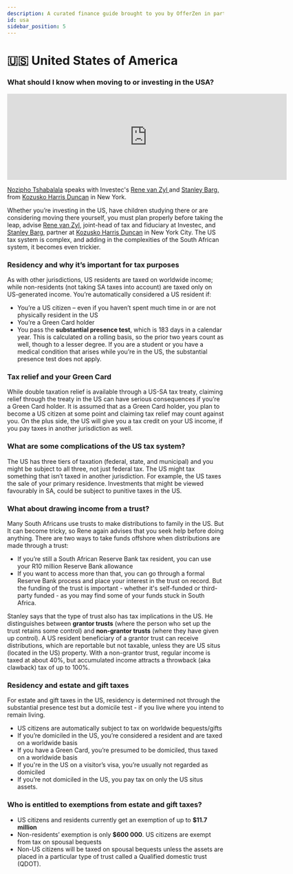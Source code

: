 ```yaml
---
description: A curated finance guide brought to you by OfferZen in partnership with Investec.
id: usa
sidebar_position: 5
---
```


# 🇺🇸 United States of America
### What should I know when moving to or investing in the USA?&#x20;

<iframe
      width="650"
      height="200"
      src="https://open.spotify.com/embed/episode/5kRsetk57W3zoLNSWDFJop"
      frameborder="0"
      allow="accelerometer; autoplay; encrypted-media; gyroscope; picture-in-picture"
      allowfullscreen
></iframe>

[Nozipho Tshabalala](https://www.linkedin.com/in/noziphotshabalala/?originalSubdomain=za) speaks with Investec's [Rene van Zyl ](https://www.linkedin.com/in/renelabuschagne/?originalSubdomain=za)and [Stanley Barg,](https://www.lexology.com/23364/author/Stanley\_A\_Barg/) from [Kozusko Harris Duncan](https://kozlaw.com/) in New York.


Whether you’re investing in the US, have children studying there or are considering moving there yourself, you must plan properly before taking the leap, advise [Rene van Zyl](https://www.linkedin.com/in/renelabuschagne/?originalSubdomain=za), joint-head of tax and fiduciary at Investec, and [Stanley Barg](https://www.lexology.com/23364/author/Stanley\_A\_Barg/), partner at [Kozusko Harris Duncan](https://kozlaw.com/)  in New York City. The US tax system is complex, and adding in the complexities of the South African system, it becomes even trickier.

### Residency and why it’s important for tax purposes&#x20;

As with other jurisdictions, US residents are taxed on worldwide income; while non-residents (not taking SA taxes into account) are taxed only on US-generated income. You’re automatically considered a US resident if:&#x20;

* You’re a US citizen – even if you haven’t spent much time in or are not physically resident in the US&#x20;
* You’re a Green Card holder&#x20;
* You pass the **substantial presence test**, which is 183 days in a calendar year. This is calculated on a rolling basis, so the prior two years count as well, though to a lesser degree. If you are a student or you have a medical condition that arises while you’re in the US, the substantial presence test does not apply.

### Tax relief and your Green Card&#x20;

While double taxation relief is available through a US-SA tax treaty, claiming relief through the treaty in the US can have serious consequences if you’re a Green Card holder. It is assumed that as a Green Card holder, you plan to become a US citizen at some point and claiming tax relief may count against you. On the plus side, the US will give you a tax credit on your US income, if you pay taxes in another jurisdiction as well.

### What are some complications of the US tax system?&#x20;

The US has three tiers of taxation (federal, state, and municipal) and you might be subject to all three, not just federal tax. The US might tax something that isn’t taxed in another jurisdiction. For example, the US taxes the sale of your primary residence. Investments that might be viewed favourably in SA, could be subject to punitive taxes in the US.

### What about drawing income from a trust?&#x20;

Many South Africans use trusts to make distributions to family in the US. But It can become tricky, so Rene again advises that you seek help before doing anything. There are two ways to take funds offshore when distributions are made through a trust:&#x20;

* If you’re still a South African Reserve Bank tax resident, you can use your R10 million Reserve Bank allowance&#x20;
* If you want to access more than that, you can go through a formal Reserve Bank process and place your interest in the trust on record. But the funding of the trust is important - whether it's self-funded or third-party funded - as you may find some of your funds stuck in South Africa.

Stanley says that the type of trust also has tax implications in the US. He distinguishes between **grantor trusts** (where the person who set up the trust retains some control) and **non-grantor trusts** (where they have given up control). A US resident beneficiary of a grantor trust can receive distributions, which are reportable but not taxable, unless they are US situs (located in the US) property. With a non-grantor trust, regular income is taxed at about 40%, but accumulated income attracts a throwback (aka clawback) tax of up to 100%.

### Residency and estate and gift taxes

For estate and gift taxes in the US, residency is determined not through the substantial presence test but a domicile test - if you live where you intend to remain living.&#x20;

* US citizens are automatically subject to tax on worldwide bequests/gifts&#x20;
* If you’re domiciled in the US, you’re considered a resident and are taxed on a worldwide basis&#x20;
* If you have a Green Card, you’re presumed to be domiciled, thus taxed on a worldwide basis
* If you're in the US on a visitor’s visa, you’re usually not regarded as domiciled&#x20;
* If you’re not domiciled in the US, you pay tax on only the US situs assets.

### Who is entitled to exemptions from estate and gift taxes?

* US citizens and residents currently get an exemption of up to **$11.7 million**&#x20;
* Non-residents’ exemption is only **$600 000**. US citizens are exempt from tax on spousal bequests&#x20;
* Non-US citizens will be taxed on spousal bequests unless the assets are placed in a particular type of trust called a Qualified domestic trust (QDOT).
